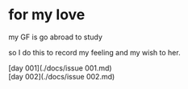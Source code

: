 # for my love
my GF is go abroad to study  

so I do this to record my feeling and my wish to her.  

[day 001](./docs/issue 001.md)  
[day 002](./docs/issue 002.md) 

